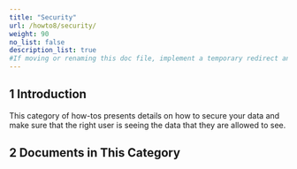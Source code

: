 ```yaml
---
title: "Security"
url: /howto8/security/
weight: 90
no_list: false
description_list: true 
#If moving or renaming this doc file, implement a temporary redirect and let the respective team know they should update the URL in the product. See Mapping to Products for more details.
---
```


## 1 Introduction

This category of how-tos presents details on how to secure your data and make sure that the right user is seeing the data that they are allowed to see.

## 2 Documents in This Category

